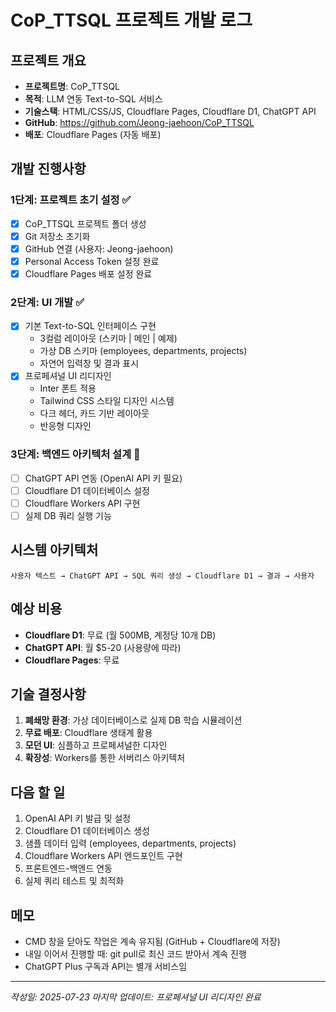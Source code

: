 # CoP_TTSQL 프로젝트 개발 로그

## 프로젝트 개요
- **프로젝트명**: CoP_TTSQL
- **목적**: LLM 연동 Text-to-SQL 서비스
- **기술스택**: HTML/CSS/JS, Cloudflare Pages, Cloudflare D1, ChatGPT API
- **GitHub**: https://github.com/Jeong-jaehoon/CoP_TTSQL
- **배포**: Cloudflare Pages (자동 배포)

## 개발 진행사항

### 1단계: 프로젝트 초기 설정 ✅
- [x] CoP_TTSQL 프로젝트 폴더 생성
- [x] Git 저장소 초기화
- [x] GitHub 연결 (사용자: Jeong-jaehoon)
- [x] Personal Access Token 설정 완료
- [x] Cloudflare Pages 배포 설정 완료

### 2단계: UI 개발 ✅
- [x] 기본 Text-to-SQL 인터페이스 구현
  - 3컬럼 레이아웃 (스키마 | 메인 | 예제)
  - 가상 DB 스키마 (employees, departments, projects)
  - 자연어 입력창 및 결과 표시
- [x] 프로페셔널 UI 리디자인
  - Inter 폰트 적용
  - Tailwind CSS 스타일 디자인 시스템
  - 다크 헤더, 카드 기반 레이아웃
  - 반응형 디자인

### 3단계: 백엔드 아키텍처 설계 🔄
- [ ] ChatGPT API 연동 (OpenAI API 키 필요)
- [ ] Cloudflare D1 데이터베이스 설정
- [ ] Cloudflare Workers API 구현
- [ ] 실제 DB 쿼리 실행 기능

## 시스템 아키텍처
```
사용자 텍스트 → ChatGPT API → SQL 쿼리 생성 → Cloudflare D1 → 결과 → 사용자
```

## 예상 비용
- **Cloudflare D1**: 무료 (월 500MB, 계정당 10개 DB)
- **ChatGPT API**: 월 $5-20 (사용량에 따라)
- **Cloudflare Pages**: 무료

## 기술 결정사항
1. **폐쇄망 환경**: 가상 데이터베이스로 실제 DB 학습 시뮬레이션
2. **무료 배포**: Cloudflare 생태계 활용
3. **모던 UI**: 심플하고 프로페셔널한 디자인
4. **확장성**: Workers를 통한 서버리스 아키텍처

## 다음 할 일
1. OpenAI API 키 발급 및 설정
2. Cloudflare D1 데이터베이스 생성
3. 샘플 데이터 입력 (employees, departments, projects)
4. Cloudflare Workers API 엔드포인트 구현
5. 프론트엔드-백엔드 연동
6. 실제 쿼리 테스트 및 최적화

## 메모
- CMD 창을 닫아도 작업은 계속 유지됨 (GitHub + Cloudflare에 저장)
- 내일 이어서 진행할 때: git pull로 최신 코드 받아서 계속 진행
- ChatGPT Plus 구독과 API는 별개 서비스임

---
*작성일: 2025-07-23*
*마지막 업데이트: 프로페셔널 UI 리디자인 완료*